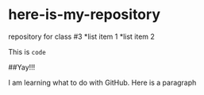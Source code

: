 # here-is-my-repository
repository for class #3
*list item 1
*list item 2

This is `code`

##Yay!!!

I am learning what to do with GitHub. Here is a paragraph
